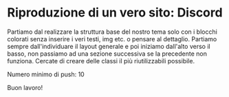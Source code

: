 Riproduzione di un vero sito: Discord
===
Partiamo dal realizzare la struttura base del nostro tema solo con i blocchi colorati senza inserire i veri testi, img etc. o pensare al dettaglio.
Partiamo sempre dall'individuare il layout generale e poi iniziamo dall'alto verso il basso, non passiamo ad una sezione successiva se la precedente non funziona.
Cercate di creare delle classi il più riutilizzabili possibile.

Numero minimo di push: 10

Buon lavoro!